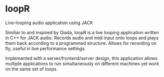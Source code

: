 # loopR
Live-looping audio application using JACK

Similiar to and inspired by Giada, loopR is a live looping application written in C++ for JACK audio.
Records audio and midi input onto loops and plays them back according to a programmed structure.
Allows for recording on fly, useful in live performance settings. 

Implemented with a server/frontend/server design, this application allows multiple applications 
to run simultaneously on different machines yet work on the same set of loops.

